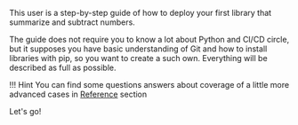 This user is a step-by-step guide of how to deploy your first library that summarize and subtract numbers.

The guide does not require you to know a lot about Python and CI/CD circle, but it supposes you have basic understanding of Git and how to install libraries with pip, so you want to create a such own. Everything will be described as full as possible.


!!! Hint
    You can find some questions answers about coverage of a little more advanced cases in [Reference](../reference/index.md) section

Let's go!
